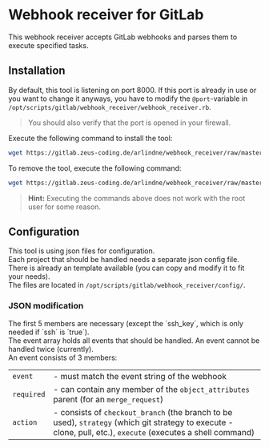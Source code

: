 # Webhook receiver for GitLab
This webhook receiver accepts GitLab webhooks and parses them to execute specified tasks.  
  
## Installation  
By default, this tool is listening on port 8000. If this port is already in use or you want to change it anyways, you have to modify the `@port`-variable in `/opt/scripts/gitlab/webhook_receiver/webhook_receiver.rb`.  
  
>You should also verify that the port is opened in your firewall.  

Execute the following command to install the tool:
```bash
wget https://gitlab.zeus-coding.de/arlindne/webhook_receiver/raw/master/install -O - | sudo bash
```
  
To remove the tool, execute the following command:
```bash
wget https://gitlab.zeus-coding.de/arlindne/webhook_receiver/raw/master/remove -O - | sudo bash
```  
  
>**Hint:** Executing the commands above does not work with the root user for some reason.  
## Configuration
This tool is using json files for configuration.  
Each project that should be handled needs a separate json config file.  
There is already an template available (you can copy and modify it to fit your needs).  
The files are located in `/opt/scripts/gitlab/webhook_receiver/config/`.  
  
### JSON modification  
The first 5 members are necessary (except the ´ssh_key´, which is only needed if ´ssh´ is ´true´).  
The event array holds all events that should be handled. An event cannot be handled twice (currently).  
An event consists of 3 members:   
  
|||
| :--- | :--- |
| `event`    | - must match the event string of the webhook|
| `required`|  - can contain any member of the `object_attributes` parent (for an `merge_request`)|
| `action` |   - consists of `checkout_branch` (the branch to be used), `strategy` (which git strategy to execute - clone, pull, etc.), `execute` (executes a shell command)|